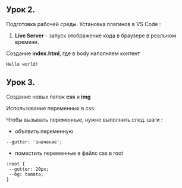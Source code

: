 ## Урок 2. 
Подготовка рабочей среды. Установка плагинов в VS Code : 
1. **Live Server** - запуск отображение кода в браузере в реальном времени.

Создание **index.html**, где в body наполняем контент
```
Hello world!
```

## Урок 3.
Создание новых  папок **css** и **img**



Использование переменных в css

Чтобы вызывать переменные, нужно выполнить  след. шаги :
- объявить переменную 
```
--gutter: 'значение';
```
- поместить  переменные в файлс css в root 
```
:root {
 --gutter: 20px;
 --bg: tomato;
}
```